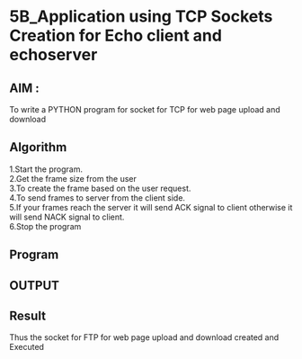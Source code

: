 # 5B_Application using TCP Sockets Creation for Echo client and echoserver
## AIM :
To write a PYTHON program for socket for TCP for web page upload and download
## Algorithm

1.Start the program.
<BR>
2.Get the frame size from the user
<BR>
3.To create the frame based on the user request.
<BR>
4.To send frames to server from the client side.
<BR>
5.If your frames reach the server it will send ACK signal to client otherwise it will send NACK signal to client.
<BR>
6.Stop the program
<BR>
## Program 
## OUTPUT
## Result
Thus the socket for FTP for web page upload and download created and Executed
